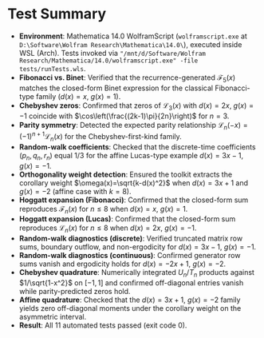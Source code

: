 # Test Summary
- **Environment**: Mathematica 14.0 WolframScript (`wolframscript.exe` at `D:\Software\Wolfram Research\Mathematica\14.0\`), executed inside WSL (Arch). Tests invoked via `"/mnt/d/Software/Wolfram Research/Mathematica/14.0/wolframscript.exe" -file tests/runTests.wls`.
- **Fibonacci vs. Binet**: Verified that the recurrence-generated $\mathcal{F}_5(x)$ matches the closed-form Binet expression for the classical Fibonacci-type family ($d(x)=x$, $g(x)=1$).
- **Chebyshev zeros**: Confirmed that zeros of $\mathcal{L}_3(x)$ with $d(x)=2x$, $g(x)=-1$ coincide with $\cos\left(\frac{(2k-1)\pi}{2n}\right)$ for $n=3$.
- **Parity symmetry**: Detected the expected parity relationship $\mathcal{L}_n(-x)=(-1)^{n+1}\mathcal{L}_n(x)$ for the Chebyshev-first-kind family.
- **Random-walk coefficients**: Checked that the discrete-time coefficients $(p_n,q_n,r_n)$ equal $1/3$ for the affine Lucas-type example $d(x)=3x-1$, $g(x)=-1$.
- **Orthogonality weight detection**: Ensured the toolkit extracts the corollary weight $\omega(x)=\sqrt{k-d(x)^2}$ when $d(x)=3x+1$ and $g(x)=-2$ (affine case with $k=8$).
- **Hoggatt expansion (Fibonacci)**: Confirmed that the closed-form sum reproduces $\mathcal{F}_n(x)$ for $n\leq 8$ when $d(x)=x$, $g(x)=1$.
- **Hoggatt expansion (Lucas)**: Confirmed that the closed-form sum reproduces $\mathcal{L}_n(x)$ for $n\leq 8$ when $d(x)=2x$, $g(x)=-1$.
- **Random-walk diagnostics (discrete)**: Verified truncated matrix row sums, boundary outflow, and non-ergodicity for $d(x)=3x-1$, $g(x)=-1$.
- **Random-walk diagnostics (continuous)**: Confirmed generator row sums vanish and ergodicity holds for $d(x)=-2x+1$, $g(x)=-2$.
- **Chebyshev quadrature**: Numerically integrated $U_n$/$T_n$ products against $1/\sqrt{1-x^2}$ on $[-1,1]$ and confirmed off-diagonal entries vanish while parity-predicted zeros hold.
- **Affine quadrature**: Checked that the $d(x)=3x+1$, $g(x)=-2$ family yields zero off-diagonal moments under the corollary weight on the asymmetric interval.
- **Result**: All 11 automated tests passed (exit code 0).
